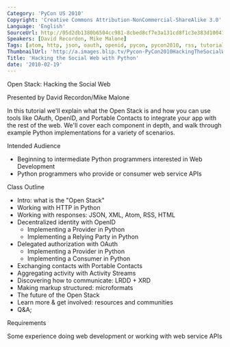 ```yaml
---
Category: 'PyCon US 2010'
Copyright: 'Creative Commons Attribution-NonCommercial-ShareAlike 3.0'
Language: 'English'
SourceUrl: http://05d2db1380b6504cc981-8cbed8cf7e3a131cd8f1c3e383d10041.r93.cf2.rackcdn.com/pycon-us-2010/286_hacking-the-social-web-with-python.m4v
Speakers: [David Recordon, Mike Malone]
Tags: [atom, http, json, oauth, openid, pycon, pycon2010, rss, tutorial, xml]
ThumbnailUrl: 'http://a.images.blip.tv/Pycon-PyCon2010HackingTheSocialWebWithPython694-349.jpg'
Title: 'Hacking the Social Web with Python'
date: '2010-02-19'
---
```

Open Stack: Hacking the Social Web

Presented by David Recordon/Mike Malone

In this tutorial we'll explain what the Open Stack is and how you can use
tools like OAuth, OpenID, and Portable Contacts to integrate your app with the
rest of the web. We'll cover each component in depth, and walk through example
Python implementations for a variety of scenarios.

Intended Audience

  * Beginning to intermediate Python programmers interested in Web Development 
  * Python programmers who provide or consumer web service APIs 

Class Outline

  * Intro: what is the "Open Stack" 
  * Working with HTTP in Python 
  * Working with responses: JSON, XML, Atom, RSS, HTML 
  * Decentralized identity with OpenID 
    * Implementing a Provider in Python 
    * Implementing a Relying Party in Python 
  * Delegated authorization with OAuth 
    * Implementing a Provider in Python 
    * Implementing a Consumer in Python 
  * Exchanging contacts with Portable Contacts 
  * Aggregating activity with Activity Streams 
  * Discovering how to communicate: LRDD + XRD 
  * Making markup structured: microformats 
  * The future of the Open Stack 
  * Learn more & get involved: resources and communities 
  * Q&A;

Requirements

Some experience doing web development or working with web service APIs

